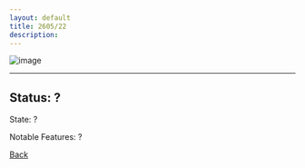 ```yaml
---
layout: default
title: 2605/22
description: 
---
```

![image]()

* * *

## Status: ?

State: ?

Notable Features: ?

[Back](/./forest/bunker.html)
